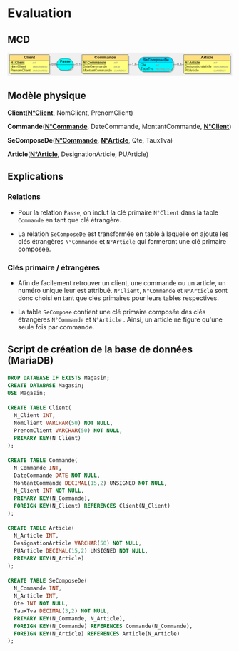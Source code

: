 # Evaluation

## MCD
![MCD](magasin.png)

## Modèle physique

**Client**(<u>**N°Client**</u>, NomClient, PrenomClient)

**Commande**(<u>**N°Commande**</u>, DateCommande, MontantCommande, <u>**N°Client**</u>)

**SeComposeDe**(<u>**N°Commande**</u>, <u>**N°Article**</u>, Qte, TauxTva)

**Article**(<u>**N°Article**</u>, DesignationArticle, PUArticle)



## Explications

### Relations

* Pour la relation `Passe`, on inclut la clé primaire `N°Client` dans la table `Commande` en tant que clé étrangère.

* La relation `SeComposeDe` est transformée en table à laquelle on ajoute les clés étrangères `N°Commande` et `N°Article` qui formeront une clé primaire composée.



### Clés primaire / étrangères

* Afin de facilement retrouver un client, une commande ou un article, un numéro unique leur est attribué. `N°Client`, `N°Commande`  et `N°Article` sont donc choisi en tant que clés primaires pour leurs tables respectives.

* La table `SeCompose` contient une clé primaire composée des clés étrangères `N°Commande` et `N°Article` . Ainsi, un article ne figure qu'une seule fois par commande.

## Script de création de la base de données (MariaDB)

```sql
DROP DATABASE IF EXISTS Magasin;
CREATE DATABASE Magasin;
USE Magasin;

CREATE TABLE Client(
  N_Client INT,
  NomClient VARCHAR(50) NOT NULL,
  PrenomClient VARCHAR(50) NOT NULL,
  PRIMARY KEY(N_Client)
);

CREATE TABLE Commande(
  N_Commande INT,
  DateCommande DATE NOT NULL,
  MontantCommande DECIMAL(15,2) UNSIGNED NOT NULL,
  N_Client INT NOT NULL,
  PRIMARY KEY(N_Commande),
  FOREIGN KEY(N_Client) REFERENCES Client(N_Client)
);

CREATE TABLE Article(
  N_Article INT,
  DesignationArticle VARCHAR(50) NOT NULL,
  PUArticle DECIMAL(15,2) UNSIGNED NOT NULL,
  PRIMARY KEY(N_Article)
);

CREATE TABLE SeComposeDe(
  N_Commande INT,
  N_Article INT,
  Qte INT NOT NULL,
  TauxTva DECIMAL(3,2) NOT NULL,
  PRIMARY KEY(N_Commande, N_Article),
  FOREIGN KEY(N_Commande) REFERENCES Commande(N_Commande),
  FOREIGN KEY(N_Article) REFERENCES Article(N_Article)
);
```
